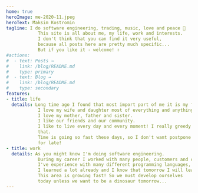 ```yaml
---
home: true
heroImage: me-2020-11.jpeg
heroText: Maksim Kostromin
tagline: I do software engineering, trading, music, love and peace 🙂
            This site is all about me, my life, work and interests.
            I don't think that you can find it very useful,
            because all posts here are pretty much specific...
            But if you like it - welcome! ✌️
#actions:
#  - text: Posts →
#    link: /blog/README.md
#    type: primary
#  - text: Blog →
#    link: /blog/README.md
#    type: secondary
features:
- title: life
  details: Long time ago I found that most import part of me it is my family.
            I love my wife and daughter most of everything and anything else.
            I love my mother, father and sister.
            I like our friends and our community.
            I like to live every day and every moment! I really greedy about
            that.
            Time is going so fast these days, so I don't want postpone my life
            for late!
- title: work
  details: As you might know I'm doing software engineering.
            During my career I worked with many people, customers and companies.
            I've experience with many different programming languages, platforms and tools.
            I learned a lot already and I know that tomorrow I will learn more!
            This area is growing fast! So we must develop ourselves
            today unless we want to be a dinosaur tomorrow...
---
```


<Posts />

<!--

# Hello, World! [![GitHub Pages](https://github.com/daggerok/daggerok/actions/workflows/ci.yaml/badge.svg)](https://github.com/daggerok/daggerok/actions/workflows/ci.yaml)

I'm Maksim! I do software engineering, music, love and peace...

[This](https://github.com/daggerok) is my GitHub

RTFM:

* [VuePress Plugin usePages](https://github.com/monsat/vuepress-plugin-use-pages)
* [GitHub repository](https://github.com/daggerok/customized-vuepress-2-blog)
* [VuePress 2.x site](https://v2.vuepress.vuejs.org/)
* [Categories and Tags](https://www.bluleadz.com/blog/what-are-blog-tags-and-how-to-use-them)
* [VuePress Metadata](https://www.adamdehaven.com/blog/how-to-add-metadata-canonical-urls-and-structured-data-to-your-vuepress-site/#update-the-vuepress-themeconfig)
* [VuePress i18n](https://vuepress.github.io/guide/i18n.html)

-->
